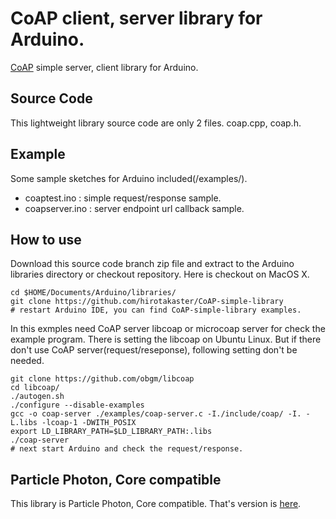 # CoAP client, server library for Arduino.
<a href="http://coap.technology/" target=_blank>CoAP</a> simple server, client library for Arduino.

## Source Code
This lightweight library source code are only 2 files. coap.cpp, coap.h.

## Example
Some sample sketches for Arduino included(/examples/).

 - coaptest.ino : simple request/response sample.
 - coapserver.ino : server endpoint url callback sample.

## How to use
Download this source code branch zip file and extract to the Arduino libraries directory or checkout repository. Here is checkout on MacOS X.

    cd $HOME/Documents/Arduino/libraries/
    git clone https://github.com/hirotakaster/CoAP-simple-library
    # restart Arduino IDE, you can find CoAP-simple-library examples.

In this exmples need CoAP server libcoap or microcoap server for check the example program. There is setting the libcoap on Ubuntu Linux. But if there don't use CoAP server(request/reseponse), following setting don't be needed.

    git clone https://github.com/obgm/libcoap 
    cd libcoap/
    ./autogen.sh 
    ./configure --disable-examples 
    gcc -o coap-server ./examples/coap-server.c -I./include/coap/ -I. -L.libs -lcoap-1 -DWITH_POSIX
    export LD_LIBRARY_PATH=$LD_LIBRARY_PATH:.libs
    ./coap-server
    # next start Arduino and check the request/response.

## Particle Photon, Core compatible
This library is Particle Photon, Core compatible. That's version is <a href="https://github.com/hirotakaster/CoAP">here</a>.

